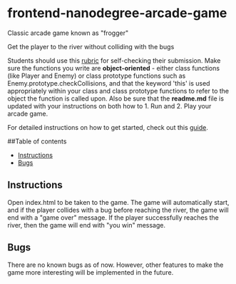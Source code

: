frontend-nanodegree-arcade-game
===============================

Classic arcade game known as "frogger"

Get the player to the river without colliding with the bugs 

Students should use this [rubric](https://review.udacity.com/#!/projects/2696458597/rubric) for self-checking their submission. Make sure the functions you write are **object-oriented** - either class functions (like Player and Enemy) or class prototype functions such as Enemy.prototype.checkCollisions, and that the keyword 'this' is used appropriately within your class and class prototype functions to refer to the object the function is called upon. Also be sure that the **readme.md** file is updated with your instructions on both how to 1. Run and 2. Play your arcade game.

For detailed instructions on how to get started, check out this [guide](https://docs.google.com/document/d/1v01aScPjSWCCWQLIpFqvg3-vXLH2e8_SZQKC8jNO0Dc/pub?embedded=true).


##Table of contents
* [Instructions](#instructions)
* [Bugs](#Bugs)

## Instructions

Open index.html to be taken to the game. The game will automatically start, and if the player collides with a bug
before reaching the river, the game will end with a "game over" message.
If the player successfully reaches the river, then the game will end with "you win" message.

## Bugs 

There are no known bugs as of now. However, other features to make the game more interesting will be implemented in the future.